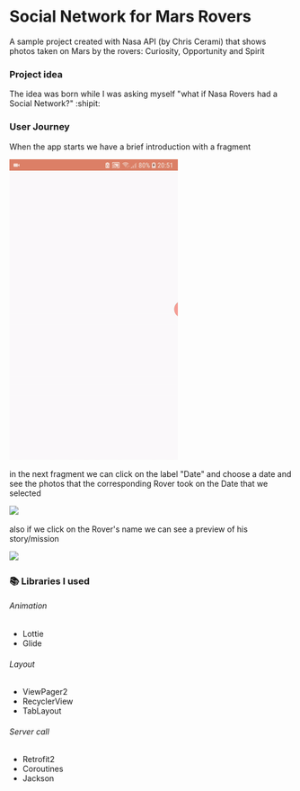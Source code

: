 # Social Network for Mars Rovers 

A sample project created with Nasa API (by Chris Cerami) that shows photos taken on Mars by the rovers: Curiosity, Opportunity and Spirit

### Project idea

The idea was born while I was asking myself "what if Nasa Rovers had a Social Network?" :shipit:

### User Journey

When the app starts we have a brief introduction with a fragment

<img src="demoInfo.gif" width="300" />

in the next fragment we can click on the label "Date" and choose a date and see the photos that the corresponding Rover took on the Date that we selected

<img src="demoMain.gif" width="300" />

also if we click on the Rover's name we can see a preview of his story/mission

<img src="demoRover.gif" width="300" />



### :books: Libraries I used 
###### Animation
- Lottie
- Glide
###### Layout
- ViewPager2
- RecyclerView
- TabLayout
###### Server call
- Retrofit2
- Coroutines
- Jackson

